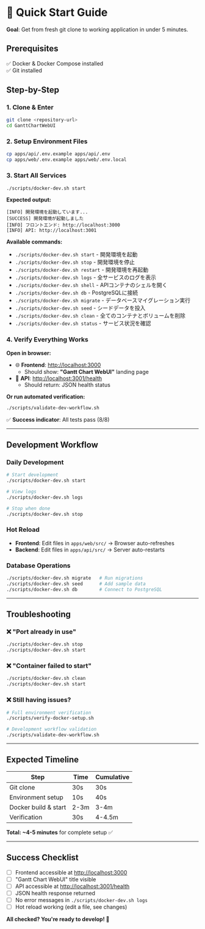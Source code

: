 # 🚀 Quick Start Guide

**Goal**: Get from fresh git clone to working application in under 5 minutes.

## Prerequisites

✅ Docker & Docker Compose installed  
✅ Git installed  

## Step-by-Step

### 1. Clone & Enter

```bash
git clone <repository-url>
cd GanttChartWebUI
```

### 2. Setup Environment Files

```bash
cp apps/api/.env.example apps/api/.env
cp apps/web/.env.example apps/web/.env.local
```

### 3. Start All Services

```bash
./scripts/docker-dev.sh start
```

**Expected output:**

```
[INFO] 開発環境を起動しています...
[SUCCESS] 開発環境が起動しました
[INFO] フロントエンド: http://localhost:3000
[INFO] API: http://localhost:3001
```

**Available commands:**

- `./scripts/docker-dev.sh start` - 開発環境を起動
- `./scripts/docker-dev.sh stop` - 開発環境を停止  
- `./scripts/docker-dev.sh restart` - 開発環境を再起動
- `./scripts/docker-dev.sh logs` - 全サービスのログを表示
- `./scripts/docker-dev.sh shell` - APIコンテナのシェルを開く
- `./scripts/docker-dev.sh db` - PostgreSQLに接続
- `./scripts/docker-dev.sh migrate` - データベースマイグレーション実行
- `./scripts/docker-dev.sh seed` - シードデータを投入
- `./scripts/docker-dev.sh clean` - 全てのコンテナとボリュームを削除
- `./scripts/docker-dev.sh status` - サービス状況を確認

### 4. Verify Everything Works

**Open in browser:**

- 🌐 **Frontend**: [http://localhost:3000](http://localhost:3000)
  - Should show: **"Gantt Chart WebUI"** landing page
- 🔧 **API**: [http://localhost:3001/health](http://localhost:3001/health)
  - Should return: JSON health status

**Or run automated verification:**

```bash
./scripts/validate-dev-workflow.sh
```

✅ **Success indicator**: All tests pass (8/8)

---

## Development Workflow

### Daily Development

```bash
# Start development
./scripts/docker-dev.sh start

# View logs
./scripts/docker-dev.sh logs

# Stop when done
./scripts/docker-dev.sh stop
```

### Hot Reload

- **Frontend**: Edit files in `apps/web/src/` → Browser auto-refreshes
- **Backend**: Edit files in `apps/api/src/` → Server auto-restarts

### Database Operations

```bash
./scripts/docker-dev.sh migrate   # Run migrations
./scripts/docker-dev.sh seed      # Add sample data
./scripts/docker-dev.sh db        # Connect to PostgreSQL
```

---

## Troubleshooting

### ❌ "Port already in use"

```bash
./scripts/docker-dev.sh stop
./scripts/docker-dev.sh start
```

### ❌ "Container failed to start"

```bash
./scripts/docker-dev.sh clean
./scripts/docker-dev.sh start
```

### ❌ Still having issues?

```bash
# Full environment verification
./scripts/verify-docker-setup.sh

# Development workflow validation  
./scripts/validate-dev-workflow.sh
```

---

## Expected Timeline

| Step | Time | Cumulative |
|------|------|------------|
| Git clone | 30s | 30s |
| Environment setup | 10s | 40s |
| Docker build & start | 2-3m | 3-4m |
| Verification | 30s | 4-4.5m |

**Total: ~4-5 minutes** for complete setup ✅

---

## Success Checklist

- [ ] Frontend accessible at <http://localhost:3000>
- [ ] "Gantt Chart WebUI" title visible
- [ ] API accessible at <http://localhost:3001/health>
- [ ] JSON health response returned
- [ ] No error messages in `./scripts/docker-dev.sh logs`
- [ ] Hot reload working (edit a file, see changes)

**All checked? You're ready to develop! 🎉**
